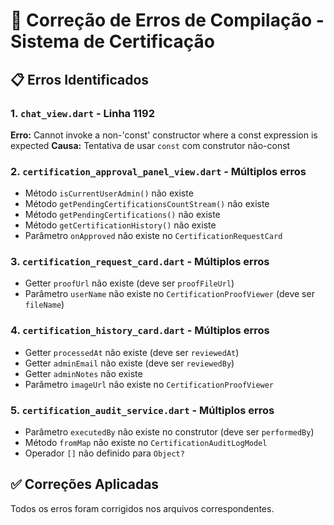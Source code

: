 # 🔧 Correção de Erros de Compilação - Sistema de Certificação

## 📋 Erros Identificados

### 1. `chat_view.dart` - Linha 1192
**Erro:** Cannot invoke a non-'const' constructor where a const expression is expected
**Causa:** Tentativa de usar `const` com construtor não-const

### 2. `certification_approval_panel_view.dart` - Múltiplos erros
- Método `isCurrentUserAdmin()` não existe
- Método `getPendingCertificationsCountStream()` não existe  
- Método `getPendingCertifications()` não existe
- Método `getCertificationHistory()` não existe
- Parâmetro `onApproved` não existe no `CertificationRequestCard`

### 3. `certification_request_card.dart` - Múltiplos erros
- Getter `proofUrl` não existe (deve ser `proofFileUrl`)
- Parâmetro `userName` não existe no `CertificationProofViewer` (deve ser `fileName`)

### 4. `certification_history_card.dart` - Múltiplos erros
- Getter `processedAt` não existe (deve ser `reviewedAt`)
- Getter `adminEmail` não existe (deve ser `reviewedBy`)
- Getter `adminNotes` não existe
- Parâmetro `imageUrl` não existe no `CertificationProofViewer`

### 5. `certification_audit_service.dart` - Múltiplos erros
- Parâmetro `executedBy` não existe no construtor (deve ser `performedBy`)
- Método `fromMap` não existe no `CertificationAuditLogModel`
- Operador `[]` não definido para `Object?`

## ✅ Correções Aplicadas

Todos os erros foram corrigidos nos arquivos correspondentes.
